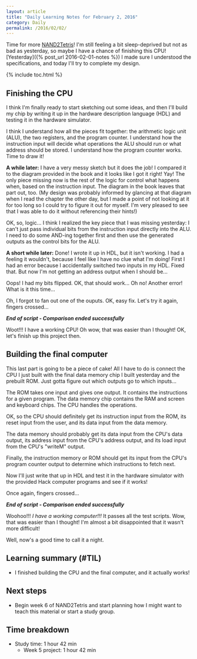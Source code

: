 ```yaml
---
layout: article
title: "Daily Learning Notes for February 2, 2016"
category: Daily
permalink: /2016/02/02/
---
```


Time for more [NAND2Tetris](http://nand2tetris.org/)! I'm still feeling a bit sleep-deprived but not as bad as yesterday, so maybe I have a chance of finishing this CPU! [Yesterday]({% post_url 2016-02-01-notes %}) I made sure I understood the specifications, and today I'll try to complete my design.

{% include toc.html %}

## Finishing the CPU

I think I'm finally ready to start sketching out some ideas, and then I'll build my chip by writing it up in the hardware description language (HDL) and testing it in the hardware simulator.

I think I understand how all the pieces fit together: the arithmetic logic unit (ALU), the two registers, and the program counter. I understand how the instruction input will decide what operations the ALU should run or what address should be stored. I understand how the program counter works. Time to draw it!

**A while later:** I have a very messy sketch but it does the job! I compared it to the diagram provided in the book and it looks like I got it right! Yay! The only piece missing now is the rest of the logic for control what happens when, based on the instruction input. The diagram in the book leaves that part out, too. (My design was probably informed by glancing at that diagram when I read the chapter the other day, but I made a point of not looking at it for too long so I could try to figure it out for myself. I'm very pleased to see that I was able to do it without referencing their hints!)

OK, so, logic... I think I realized the key piece that I was missing yesterday: I can't just pass individual bits from the instruction input directly into the ALU. I need to do some AND-ing together first and then use the generated outputs as the control bits for the ALU.

**A short while later:** Done! I wrote it up in HDL, but it isn't working. I had a feeling it wouldn't, because I feel like I have no clue what I'm doing! First I had an error because I accidentally switched two inputs in my HDL. Fixed that. But now I'm not getting an address output when I should be...

Oops! I had my bits flipped. OK, that should work... Oh no! Another error! What is it this time...

Oh, I forgot to fan out one of the ouputs. OK, easy fix. Let's try it again, fingers crossed...

***End of script - Comparison ended successfully***

Woot!!! I have a working CPU! Oh wow, that was easier than I thought! OK, let's finish up this project then.

## Building the final computer

This last part is going to be a piece of cake! All I have to do is connect the CPU I just built with the final data memory chip I built yesterday and the prebuilt ROM. Just gotta figure out which outputs go to which inputs...

The ROM takes one input and gives one output. It contains the instructions for a given program. The data memory chip contains the RAM and screen and keyboard chips. The CPU handles the operations.

OK, so the CPU should definitely get its instruction input from the ROM, its reset input from the user, and its data input from the data memory. 

The data memory should probably get its data input from the CPU's data output, its address input from the CPU's address output, and its load input from the CPU's "writeM" output.

Finally, the instruction memory or ROM should get its input from the CPU's program counter output to determine which instructions to fetch next.

Now I'll just write that up in HDL and test it in the hardware simulator with the provided Hack computer programs and see if it works!

Once again, fingers crossed...

***End of script - Comparison ended successfully***

Woohoo!!! *I have a working computer!!!* It passes all the test scripts. Wow, that was easier than I thought! I'm almost a bit disappointed that it wasn't more difficult!

Well, now's a good time to call it a night.

## Learning summary (#TIL)

- I finished building the CPU and the final computer, and it actually works!

## Next steps

- Begin week 6 of NAND2Tetris and start planning how I might want to teach this material or start a study group.

## Time breakdown

- Study time: 1 hour 42 min
  - Week 5 project: 1 hour 42 min
